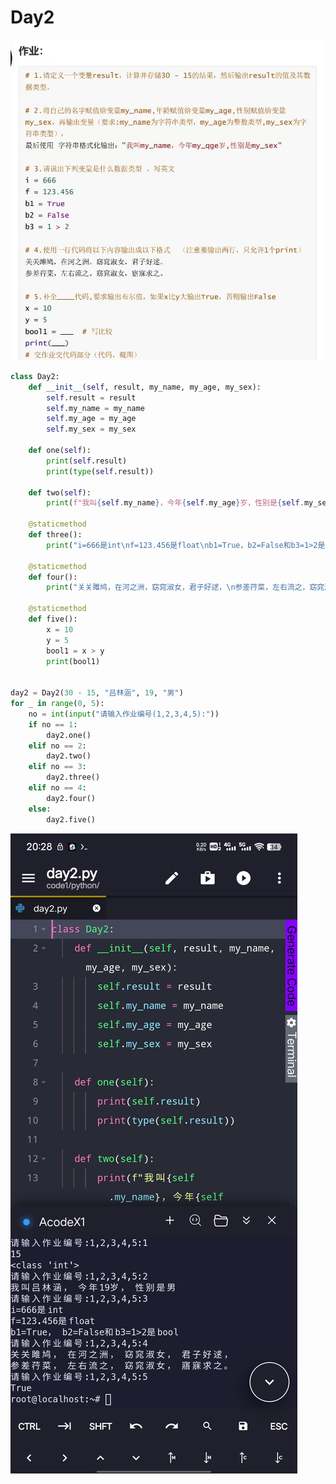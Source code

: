# Day2

![D2W](https://raw.githubusercontent.com/102300671/image/refs/heads/main/pydevbase/D2W.jpg)

```python
class Day2:
    def __init__(self, result, my_name, my_age, my_sex):
        self.result = result
        self.my_name = my_name
        self.my_age = my_age
        self.my_sex = my_sex

    def one(self):
        print(self.result)
        print(type(self.result))

    def two(self):
        print(f"我叫{self.my_name}，今年{self.my_age}岁，性别是{self.my_sex}")

    @staticmethod
    def three():
        print("i=666是int\nf=123.456是float\nb1=True，b2=False和b3=1>2是bool")

    @staticmethod
    def four():
        print("关关雎鸠，在河之洲，窈窕淑女，君子好逑，\n参差荇菜，左右流之，窈窕淑女，寤寐求之。")

    @staticmethod
    def five():
        x = 10
        y = 5
        bool1 = x > y
        print(bool1)


day2 = Day2(30 - 15, "吕林涵", 19, "男")
for _ in range(0, 5):
    no = int(input("请输入作业编号(1,2,3,4,5):"))
    if no == 1:
        day2.one()
    elif no == 2:
        day2.two()
    elif no == 3:
        day2.three()
    elif no == 4:
        day2.four()
    else:
        day2.five()

```

![运行结果](https://raw.githubusercontent.com/102300671/image/refs/heads/main/pydevbase/D2A.jpg)
